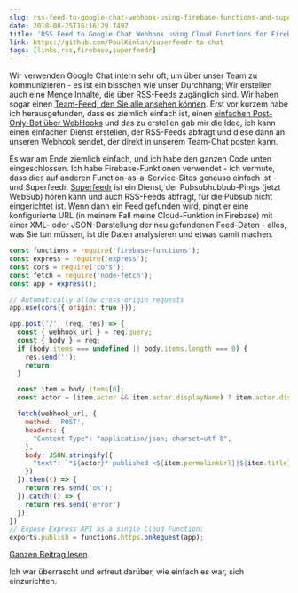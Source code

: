 ```yaml
---
slug: rss-feed-to-google-chat-webhook-using-firebase-functions-and-superfeedr
date: 2018-08-25T16:16:29.749Z
title: 'RSS Feed to Google Chat Webhook using Cloud Functions for Firebase and Superfeedr'
link: https://github.com/PaulKinlan/superfeedr-to-chat
tags: [links,rss,firebase,superfeedr]
---
```

Wir verwenden Google Chat intern sehr oft, um über unser Team zu kommunizieren - es ist ein bisschen wie unser Durchhang; Wir erstellen auch eine Menge Inhalte, die über RSS-Feeds zugänglich sind. Wir haben sogar einen [Team-Feed, den Sie alle ansehen können](http://devwebfeed.appspot.com). Erst vor kurzem habe ich herausgefunden, dass es ziemlich einfach ist, einen [einfachen Post-Only-Bot über WebHooks](https://developers.google.com/hangouts/chat/how-tos/webhooks) und das zu erstellen gab mir die Idee, ich kann einen einfachen Dienst erstellen, der RSS-Feeds abfragt und diese dann an unseren Webhook sendet, der direkt in unserem Team-Chat posten kann.

Es war am Ende ziemlich einfach, und ich habe den ganzen Code unten eingeschlossen. Ich habe Firebase-Funktionen verwendet - ich vermute, dass dies auf anderen Function-as-a-Service-Sites genauso einfach ist - und Superfeedr. [Superfeedr](https://superfeedr.com/) ist ein Dienst, der Pubsubhubbub-Pings (jetzt WebSub) hören kann und auch RSS-Feeds abfragt, für die Pubsub nicht eingerichtet ist. Wenn dann ein Feed gefunden wird, pingt er eine konfigurierte URL (in meinem Fall meine Cloud-Funktion in Firebase) mit einer XML- oder JSON-Darstellung der neu gefundenen Feed-Daten - alles, was Sie tun müssen, ist die Daten analysieren und etwas damit machen.


```javascript
const functions = require('firebase-functions');
const express = require('express');
const cors = require('cors');
const fetch = require('node-fetch');
const app = express();

// Automatically allow cross-origin requests
app.use(cors({ origin: true }));

app.post('/', (req, res) => {
  const { webhook_url } = req.query;
  const { body } = req;
  if (body.items === undefined || body.items.length === 0) {
    res.send('');
    return;
  }

  const item = body.items[0];
  const actor = (item.actor && item.actor.displayName) ? item.actor.displayName : body.title;

  fetch(webhook_url, {
    method: 'POST',
    headers: {
      "Content-Type": "application/json; charset=utf-8",
    },
    body: JSON.stringify({
      "text": `*${actor}* published <${item.permalinkUrl}|${item.title}>. Please consider <https://twitter.com/intent/tweet?url=${encodeURIComponent(body.items[0].permalinkUrl)}&text=${encodeURIComponent(body.items[0].title)}|Sharing it>.`
    })  
  }).then(() => {
    return res.send('ok');
  }).catch(() => {
    return res.send('error')
  });
})
// Expose Express API as a single Cloud Function:
exports.publish = functions.https.onRequest(app);
```


[Ganzen Beitrag lesen](https://github.com/PaulKinlan/superfeedr-to-chat).

Ich war überrascht und erfreut darüber, wie einfach es war, sich einzurichten.
